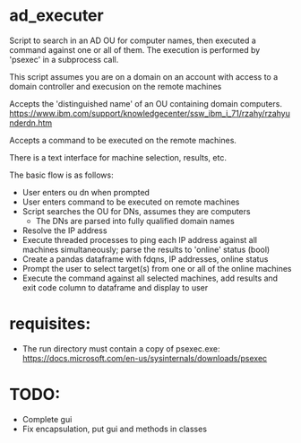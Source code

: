 # ad_executer
 Script to search in an AD OU for computer names, then executed a command against one or all of them. The execution is performed by 'psexec' in a subprocess call. 

 This script assumes you are on a domain on an account with access to a domain controller and execusion on the remote machines

 Accepts the 'distinguished name' of an OU containing domain computers. https://www.ibm.com/support/knowledgecenter/ssw_ibm_i_71/rzahy/rzahyunderdn.htm

 Accepts a command to be executed on the remote machines.

 There is a text interface for machine selection, results, etc.

 The basic flow is as follows:
 * User enters ou dn when prompted
 * User enters command to be executed on remote machines
 * Script searches the OU for DNs, assumes they are computers
    * The DNs are parsed into fully qualified domain names 
 * Resolve the IP address
 * Execute threaded processes to ping each IP address against all machines simultaneously; parse the results to 'online' status (bool)
 * Create a pandas dataframe with fdqns, IP addresses, online status
 * Prompt the user to select target(s) from one or all of the online machines
 * Execute the command against all selected machines, add results and exit code column to dataframe and display to user

# requisites:
 * The run directory must contain a copy of psexec.exe: https://docs.microsoft.com/en-us/sysinternals/downloads/psexec

# TODO: 

 * Complete gui
 * Fix encapsulation, put gui and methods in classes
